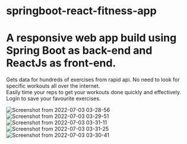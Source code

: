 # springboot-react-fitness-app
# A responsive web app build using Spring Boot as back-end and ReactJs as front-end.
Gets data for hundreds of exercises from rapid api. No need to look for specific workouts all over the internet.<br/>
Easily time your reps to get your workouts done quickly and effectively.<br/>
Login to save your favourite exercises.<br/>

![Screenshot from 2022-07-03 03-28-56](https://user-images.githubusercontent.com/56676620/177025871-42675379-bfd7-4116-beb1-78624a6f1f29.png)
<br/>
![Screenshot from 2022-07-03 03-29-51](https://user-images.githubusercontent.com/56676620/177025882-0b6cad80-89c9-4d7a-be49-f881fda4e761.png)
<br/>
![Screenshot from 2022-07-03 03-31-11](https://user-images.githubusercontent.com/56676620/177025891-ed81cb7c-aa3d-4a8b-9504-4e0fa3b6002d.png)
<br/>
![Screenshot from 2022-07-03 03-31-25](https://user-images.githubusercontent.com/56676620/177025906-9b2ee644-b9fb-4e41-b0fd-fe871443437d.png)
<br/>
![Screenshot from 2022-07-03 03-30-41](https://user-images.githubusercontent.com/56676620/177025937-63178a00-166c-4659-a87b-5647251ea6d4.png)
